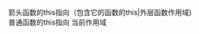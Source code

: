 [mTime]:#(1534521862979)
<!---
箭头函数的this指向（包含它的函数的this|外层函数作用域)
普通函数的this指向 当前作用域
--->
箭头函数的this指向（包含它的函数的this|外层函数作用域)  
普通函数的this指向 当前作用域
